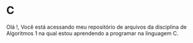 # C
Olá  !, Você está acessando meu repositório de arquivos da disciplina de Algoritmos 1 na qual estou  aprendendo a programar na linguagem C.
